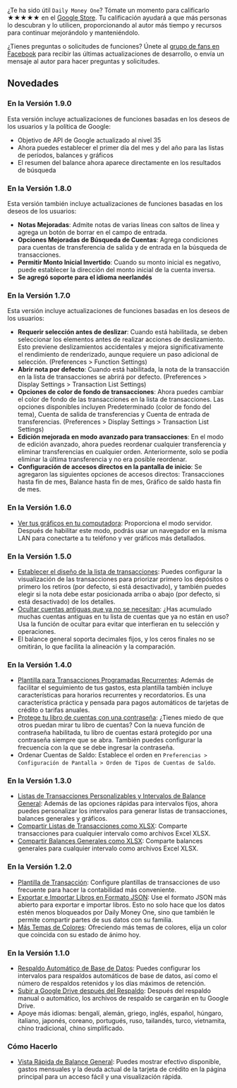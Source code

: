 ¿Te ha sido útil `Daily Money One`? Tómate un momento para calificarlo ★★★★★ en el [Google Store](https://play.google.com/store/apps/details?id=com.colaorange.dailymoneyone). Tu calificación ayudará a que más personas lo descubran y lo utilicen, proporcionando al autor más tiempo y recursos para continuar mejorándolo y manteniéndolo.

¿Tienes preguntas o solicitudes de funciones? Únete al [grupo de fans en Facebook](https://www.facebook.com/colaorange.daily.money) para recibir las últimas actualizaciones de desarrollo, o envía un mensaje al autor para hacer preguntas y solicitudes.

## Novedades

### En la Versión 1.9.0
Esta versión incluye actualizaciones de funciones basadas en los deseos de los usuarios y la política de Google:
* Objetivo de API de Google actualizado al nivel 35  
* Ahora puedes establecer el primer día del mes y del año para las listas de períodos, balances y gráficos  
* El resumen del balance ahora aparece directamente en los resultados de búsqueda  

### En la Versión 1.8.0
Esta versión también incluye actualizaciones de funciones basadas en los deseos de los usuarios:
* **Notas Mejoradas**: Admite notas de varias líneas con saltos de línea y agrega un botón de borrar en el campo de entrada.
* **Opciones Mejoradas de Búsqueda de Cuentas**: Agrega condiciones para cuentas de transferencia de salida y de entrada en la búsqueda de transacciones.
* **Permitir Monto Inicial Invertido**: Cuando su monto inicial es negativo, puede establecer la dirección del monto inicial de la cuenta inversa.
* **Se agregó soporte para el idioma neerlandés**

### En la Versión 1.7.0
Esta versión incluye actualizaciones de funciones basadas en los deseos de los usuarios:  
* **Requerir selección antes de deslizar**: Cuando está habilitada, se deben seleccionar los elementos antes de realizar acciones de deslizamiento. Esto previene deslizamientos accidentales y mejora significativamente el rendimiento de renderizado, aunque requiere un paso adicional de selección. (Preferences > Function Settings)  
* **Abrir nota por defecto**: Cuando está habilitada, la nota de la transacción en la lista de transacciones se abrirá por defecto. (Preferences > Display Settings > Transaction List Settings)  
* **Opciones de color de fondo de transacciones**: Ahora puedes cambiar el color de fondo de las transacciones en la lista de transacciones. Las opciones disponibles incluyen Predeterminado (color de fondo del tema), Cuenta de salida de transferencias y Cuenta de entrada de transferencias. (Preferences > Display Settings > Transaction List Settings)  
* **Edición mejorada en modo avanzado para transacciones**: En el modo de edición avanzado, ahora puedes reordenar cualquier transferencia y eliminar transferencias en cualquier orden. Anteriormente, solo se podía eliminar la última transferencia y no era posible reordenar.  
* **Configuración de accesos directos en la pantalla de inicio**: Se agregaron las siguientes opciones de accesos directos: Transacciones hasta fin de mes, Balance hasta fin de mes, Gráfico de saldo hasta fin de mes.  

### En la Versión 1.6.0
* [Ver tus gráficos en tu computadora](https://youtu.be/Ag8cqg9gzi0): Proporciona el modo servidor. Después de habilitar este modo, podrás usar un navegador en la misma LAN para conectarte a tu teléfono y ver gráficos más detallados.

### En la Versión 1.5.0
* [Establecer el diseño de la lista de transacciones](https://youtu.be/TzQj2pY6sWs): Puedes configurar la visualización de las transacciones para priorizar primero los depósitos o primero los retiros (por defecto, si está desactivado), y también puedes elegir si la nota debe estar posicionada arriba o abajo (por defecto, si está desactivado) de los detalles.
* [Ocultar cuentas antiguas que ya no se necesitan](https://youtu.be/nKq7Mh_2nQA): ¿Has acumulado muchas cuentas antiguas en tu lista de cuentas que ya no están en uso? Usa la función de ocultar para evitar que interfieran en tu selección y operaciones.
* El balance general soporta decimales fijos, y los ceros finales no se omitirán, lo que facilita la alineación y la comparación.

### En la Versión 1.4.0
* [Plantilla para Transacciones Programadas Recurrentes](https://youtu.be/TzQj2pY6sWs): Además de facilitar el seguimiento de tus gastos, esta plantilla también incluye características para horarios recurrentes y recordatorios. Es una característica práctica y pensada para pagos automáticos de tarjetas de crédito o tarifas anuales.
* [Protege tu libro de cuentas con una contraseña](https://youtu.be/peoYqNG_4pk): ¿Tienes miedo de que otros puedan mirar tu libro de cuentas? Con la nueva función de contraseña habilitada, tu libro de cuentas estará protegido por una contraseña siempre que se abra. También puedes configurar la frecuencia con la que se debe ingresar la contraseña.
* Ordenar Cuentas de Saldo: Establece el orden en `Preferencias > Configuración de Pantalla > Orden de Tipos de Cuentas de Saldo`.


### En la Versión 1.3.0
* [Listas de Transacciones Personalizables y Intervalos de Balance General](https://youtu.be/O7EcLN82qIU): Además de las opciones rápidas para intervalos fijos, ahora puedes personalizar los intervalos para generar listas de transacciones, balances generales y gráficos.
* [Compartir Listas de Transacciones como XLSX](https://youtu.be/Bf7j39fsCSc): Comparte transacciones para cualquier intervalo como archivos Excel XLSX.
* [Compartir Balances Generales como XLSX](https://youtu.be/kpxJxNsButA): Comparte balances generales para cualquier intervalo como archivos Excel XLSX.

### En la Versión 1.2.0
* [Plantilla de Transacción](https://youtu.be/CtfJ5BecZfY): Configure plantillas de transacciones de uso frecuente para hacer la contabilidad más conveniente.
* [Exportar e Importar Libros en Formato JSON](https://youtu.be/bHGEH7zcj78): Use el formato JSON más abierto para exportar e importar libros. Esto no solo hace que los datos estén menos bloqueados por Daily Money One, sino que también le permite compartir partes de sus datos con su familia.
* [Más Temas de Colores](https://youtu.be/3Yw7m2AOvfc): Ofreciendo más temas de colores, elija un color que coincida con su estado de ánimo hoy.

### En la Versión 1.1.0
* [Respaldo Automático de Base de Datos](https://youtube.com/shorts/dWePWDncx0k): Puedes configurar los intervalos para respaldos automáticos de base de datos, así como el número de respaldos retenidos y los días máximos de retención.
* [Subir a Google Drive después del Respaldo](https://youtu.be/hOJdtKElLuw): Después del respaldo manual o automático, los archivos de respaldo se cargarán en tu Google Drive.
* Apoye más idiomas: bengalí, alemán, griego, inglés, español, húngaro, italiano, japonés, coreano, portugués, ruso, tailandés, turco, vietnamita, chino tradicional, chino simplificado.

### Cómo Hacerlo
* [Vista Rápida de Balance General](https://youtu.be/66tJxSrI_vQ): Puedes mostrar efectivo disponible, gastos mensuales y la deuda actual de la tarjeta de crédito en la página principal para un acceso fácil y una visualización rápida.